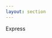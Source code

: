 ```yaml
---
layout: section
---
```


<EmojiTitle title="Übung" emoji="👷">
Express
</EmojiTitle>

<PageNumber/>

<Footer
    text="💻 API-/Backend-Entwicklung"
/>
